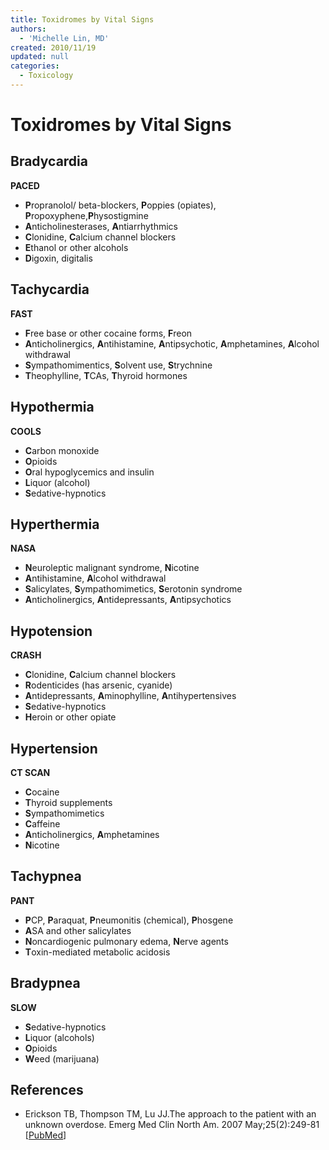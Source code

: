 ```yaml
---
title: Toxidromes by Vital Signs
authors:
  - 'Michelle Lin, MD'
created: 2010/11/19
updated: null
categories:
  - Toxicology
---
```


# Toxidromes by Vital Signs

## Bradycardia

**PACED**

- **P**ropranolol/ beta-blockers, **P**oppies (opiates), **P**ropoxyphene,**P**hysostigmine 
- **A**nticholinesterases, **A**ntiarrhythmics
- **C**lonidine, **C**alcium channel blockers 
- **E**thanol or other alcohols
- **D**igoxin, digitalis

## Tachycardia

**FAST**

- **F**ree base or other cocaine forms, **F**reon 
- **A**nticholinergics, **A**ntihistamine, **A**ntipsychotic, **A**mphetamines, **A**lcohol withdrawal
- **S**ympathomimentics, **S**olvent use, **S**trychnine 
- **T**heophylline, **T**CAs, **T**hyroid hormones

## Hypothermia

**COOLS**

- **C**arbon monoxide
- **O**pioids
- **O**ral hypoglycemics and insulin
- **L**iquor (alcohol)
- **S**edative-hypnotics 

## Hyperthermia

**NASA**

- **N**euroleptic malignant syndrome, **N**icotine
- **A**ntihistamine, **A**lcohol withdrawal
- **S**alicylates, **S**ympathomimetics, **S**erotonin syndrome
- **A**nticholinergics, **A**ntidepressants, **A**ntipsychotics 

## Hypotension

**CRASH**

- **C**lonidine, **C**alcium channel blockers
- **R**odenticides (has arsenic, cyanide)
- **A**ntidepressants, **A**minophylline, **A**ntihypertensives
- **S**edative-hypnotics
- **H**eroin or other opiate 

## Hypertension

**CT SCAN**

- **C**ocaine
- **T**hyroid supplements
- **S**ympathomimetics
- **C**affeine
- **A**nticholinergics, **A**mphetamines
- **N**icotine 

## Tachypnea

**PANT**

- **P**CP, **P**araquat, **P**neumonitis (chemical), **P**hosgene 
- **A**SA and other salicylates
- **N**oncardiogenic pulmonary edema, **N**erve agents 
- **T**oxin-mediated metabolic acidosis 

## Bradypnea

**SLOW**

- **S**edative-hypnotics
- **L**iquor (alcohols)
- **O**pioids
- **W**eed (marijuana) 

## References

- Erickson TB, Thompson TM, Lu JJ.The approach to the patient with an unknown overdose. Emerg Med Clin North Am. 2007 May;25(2):249-81 [[PubMed](http://www.ncbi.nlm.nih.gov/pubmed/?term=17482020)]
